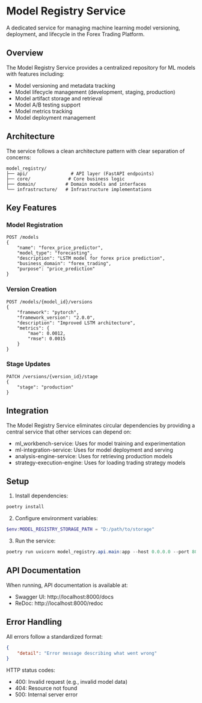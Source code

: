 # Model Registry Service

A dedicated service for managing machine learning model versioning, deployment, and lifecycle in the Forex Trading Platform.

## Overview

The Model Registry Service provides a centralized repository for ML models with features including:

- Model versioning and metadata tracking
- Model lifecycle management (development, staging, production)
- Model artifact storage and retrieval
- Model A/B testing support
- Model metrics tracking
- Model deployment management

## Architecture

The service follows a clean architecture pattern with clear separation of concerns:

```
model_registry/
├── api/                # API layer (FastAPI endpoints)
├── core/              # Core business logic
├── domain/           # Domain models and interfaces
└── infrastructure/   # Infrastructure implementations
```

## Key Features

### Model Registration
```http
POST /models
{
    "name": "forex_price_predictor",
    "model_type": "forecasting",
    "description": "LSTM model for forex price prediction",
    "business_domain": "forex_trading",
    "purpose": "price_prediction"
}
```

### Version Creation
```http
POST /models/{model_id}/versions
{
    "framework": "pytorch",
    "framework_version": "2.0.0",
    "description": "Improved LSTM architecture",
    "metrics": {
        "mae": 0.0012,
        "rmse": 0.0015
    }
}
```

### Stage Updates
```http
PATCH /versions/{version_id}/stage
{
    "stage": "production"
}
```

## Integration

The Model Registry Service eliminates circular dependencies by providing a central service that other services can depend on:

- ml_workbench-service: Uses for model training and experimentation
- ml-integration-service: Uses for model deployment and serving
- analysis-engine-service: Uses for retrieving production models
- strategy-execution-engine: Uses for loading trading strategy models

## Setup

1. Install dependencies:
```powershell
poetry install
```

2. Configure environment variables:
```powershell
$env:MODEL_REGISTRY_STORAGE_PATH = "D:/path/to/storage"
```

3. Run the service:
```powershell
poetry run uvicorn model_registry.api.main:app --host 0.0.0.0 --port 8000
```

## API Documentation

When running, API documentation is available at:
- Swagger UI: http://localhost:8000/docs
- ReDoc: http://localhost:8000/redoc

## Error Handling

All errors follow a standardized format:
```json
{
    "detail": "Error message describing what went wrong"
}
```

HTTP status codes:
- 400: Invalid request (e.g., invalid model data)
- 404: Resource not found
- 500: Internal server error
